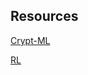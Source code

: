 

## Resources
[Crypt-ML](http://peterzhang.me/resources/cryptml)

[RL](http://peterzhang.me/resources/rl)


